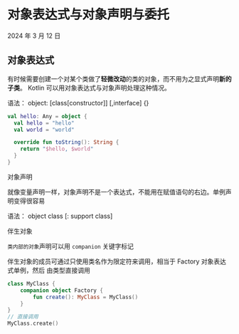 # 对象表达式与对象声明与委托

2024 年 3 月 12 日

## 对象表达式

有时候需要创建一个对某个类做了**轻微改动**的类的对象，而不用为之显式声明**新的子类**。 Kotlin 可以用对象表达式与对象声明处理这种情况。

语法： object: [class[constructor]] [,interface] {}

```kotlin
val hello: Any = object {
  val hello = "hello"
  val world = "world"

  override fun toString(): String {
    return "$hello, $world"
  }
}
```

对象声明

就像变量声明一样，对象声明不是一个表达式，不能用在赋值语句的右边。单例声明变得很容易

语法： object class [: support class]

伴生对象

`类内部的对象`声明可以用 `companion` 关键字标记

伴生对象的成员可通过只使用类名作为限定符来调用，相当于 Factory 对象表达式单例，然后 由类型直接调用

```kotlin
class MyClass {
    companion object Factory {
        fun create(): MyClass = MyClass()
    }
}
// 直接调用
MyClass.create()
```
